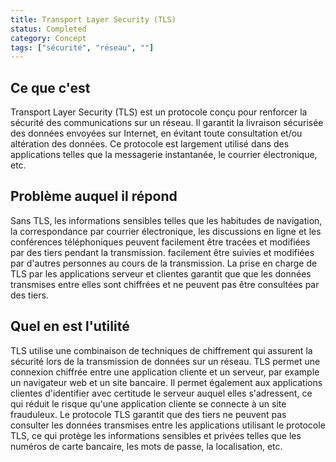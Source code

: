 ```yaml
---
title: Transport Layer Security (TLS)
status: Completed
category: Concept
tags: ["sécurité", "réseau", ""]
---
```


## Ce que c'est

Transport Layer Security (TLS) est un protocole conçu pour renforcer la sécurité des communications sur un réseau. 
Il garantit la livraison sécurisée des données envoyées sur Internet, 
en évitant toute consultation et/ou altération des données. 
Ce protocole est largement utilisé dans des applications telles que la messagerie instantanée, le courrier électronique, etc.

## Problème auquel il répond

Sans TLS, les informations sensibles telles que les habitudes de navigation, la correspondance par courrier électronique, les discussions en ligne et les conférences téléphoniques peuvent facilement être tracées et modifiées par des tiers pendant la transmission. 
facilement être suivies et modifiées par d'autres personnes au cours de la transmission. 
La prise en charge de TLS par les applications serveur et clientes garantit que 
que les données transmises entre elles sont chiffrées et ne peuvent pas être consultées par des tiers.


## Quel en est l'utilité

TLS utilise une combinaison de techniques de chiffrement qui assurent la sécurité lors de la transmission de données sur un réseau. 
TLS permet une connexion chiffrée entre une application cliente et un serveur, par example un navigateur web et un site bancaire. 
Il permet également aux applications clientes d'identifier avec certitude le serveur auquel elles s'adressent, 
ce qui réduit le risque qu'une application cliente se connecte à un site frauduleux. 
Le protocole TLS garantit que des tiers ne peuvent pas consulter les données transmises entre les applications utilisant le protocole TLS, 
ce qui protège les informations sensibles et privées telles que les numéros de carte bancaire, les mots de passe, la localisation, etc.
